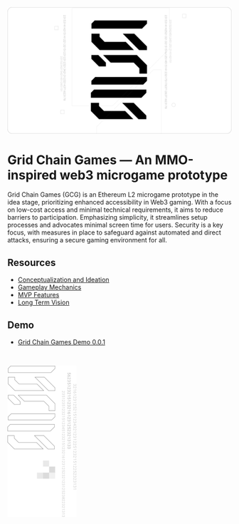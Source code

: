![Grid Chain Games Banner](https://github.com/ATrnd/GridChainGames/blob/main/_img/GCG_banner_0.1.png?raw=true)

# Grid Chain Games — An MMO-inspired web3 microgame prototype

Grid Chain Games (GCG) is an Ethereum L2 microgame prototype in the idea stage, prioritizing enhanced accessibility in Web3 gaming.
With a focus on low-cost access and minimal technical requirements, it aims to reduce barriers to participation.
Emphasizing simplicity, it streamlines setup processes and advocates minimal screen time for users.
Security is a key focus, with measures in place to safeguard against automated and direct attacks, ensuring a secure gaming environment for all.

## Resources
- [Conceptualization and Ideation](https://github.com/ATrnd/GridChainGames/blob/main/_doc/Conceptualization_and_Ideation.md)
- [Gameplay Mechanics](https://github.com/ATrnd/GridChainGames/blob/main/_doc/Gameplay_Mechanics.md)
- [MVP Features](https://github.com/ATrnd/GridChainGames/blob/main/_doc/MVP.md)
- [Long Term Vision](https://github.com/ATrnd/GridChainGames/blob/main/_doc/Long_Term_Vision.md)

## Demo
- [Grid Chain Games Demo 0.0.1](https://atrnd.github.io/GCG_demo/)

<br>

![Grid Chain Games Footer](https://github.com/ATrnd/GridChainGames/blob/main/_img/GCG_footer_0.2.png?raw=true)

